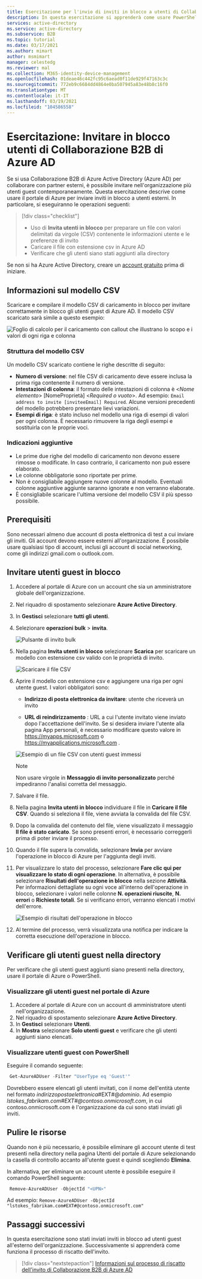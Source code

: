```yaml
---
title: Esercitazione per l'invio di inviti in blocco a utenti di Collaborazione B2B - Azure AD
description: In questa esercitazione si apprenderà come usare PowerShell e un file CSV per inviare inviti in blocco a utenti esterni di Collaborazione B2B di Azure AD.
services: active-directory
ms.service: active-directory
ms.subservice: B2B
ms.topic: tutorial
ms.date: 03/17/2021
ms.author: mimart
author: msmimart
manager: celestedg
ms.reviewer: mal
ms.collection: M365-identity-device-management
ms.openlocfilehash: 01deae46c442fc95c6aead0f11de929f47163c3c
ms.sourcegitcommit: 772eb9c6684dd4864e0ba507945a83e48b8c16f0
ms.translationtype: MT
ms.contentlocale: it-IT
ms.lasthandoff: 03/19/2021
ms.locfileid: "104586558"
---
```

# <a name="tutorial-bulk-invite-azure-ad-b2b-collaboration-users"></a>Esercitazione: Invitare in blocco utenti di Collaborazione B2B di Azure AD

Se si usa Collaborazione B2B di Azure Active Directory (Azure AD) per collaborare con partner esterni, è possibile invitare nell'organizzazione più utenti guest contemporaneamente. Questa esercitazione descrive come usare il portale di Azure per inviare inviti in blocco a utenti esterni. In particolare, si eseguiranno le operazioni seguenti:

> [!div class="checklist"]
> * Uso di **Invita utenti in blocco** per preparare un file con valori delimitati da virgole (CSV) contenente le informazioni utente e le preferenze di invito
> * Caricare il file con estensione csv in Azure AD
> * Verificare che gli utenti siano stati aggiunti alla directory

Se non si ha Azure Active Directory, creare un [account gratuito](https://azure.microsoft.com/free/?WT.mc_id=A261C142F) prima di iniziare.

## <a name="understand-the-csv-template"></a>Informazioni sul modello CSV

Scaricare e compilare il modello CSV di caricamento in blocco per invitare correttamente in blocco gli utenti guest di Azure AD. Il modello CSV scaricato sarà simile a questo esempio:

![Foglio di calcolo per il caricamento con callout che illustrano lo scopo e i valori di ogni riga e colonna](media/tutorial-bulk-invite/understand-template.png)

### <a name="csv-template-structure"></a>Struttura del modello CSV

Un modello CSV scaricato contiene le righe descritte di seguito:

- **Numero di versione**: nel file CSV di caricamento deve essere inclusa la prima riga contenente il numero di versione.
- **Intestazioni di colonna**: il formato delle intestazioni di colonna è &lt;*Nome elemento*&gt; [NomeProprietà] &lt;*Required o vuoto*&gt;. Ad esempio: `Email address to invite [inviteeEmail] Required`. Alcune versioni precedenti del modello potrebbero presentare lievi variazioni.
- **Esempi di riga**: è stato incluso nel modello una riga di esempi di valori per ogni colonna. È necessario rimuovere la riga degli esempi e sostituirla con le proprie voci.

### <a name="additional-guidance"></a>Indicazioni aggiuntive

- Le prime due righe del modello di caricamento non devono essere rimosse o modificate. In caso contrario, il caricamento non può essere elaborato.
- Le colonne obbligatorie sono riportate per prime.
- Non è consigliabile aggiungere nuove colonne al modello. Eventuali colonne aggiuntive aggiunte saranno ignorate e non verranno elaborate.
- È consigliabile scaricare l'ultima versione del modello CSV il più spesso possibile.

## <a name="prerequisites"></a>Prerequisiti

Sono necessari almeno due account di posta elettronica di test a cui inviare gli inviti. Gli account devono essere esterni all'organizzazione. È possibile usare qualsiasi tipo di account, inclusi gli account di social networking, come gli indirizzi gmail.com o outlook.com.

## <a name="invite-guest-users-in-bulk"></a>Invitare utenti guest in blocco

1. Accedere al portale di Azure con un account che sia un amministratore globale dell'organizzazione.
2. Nel riquadro di spostamento selezionare **Azure Active Directory**.
3. In **Gestisci** selezionare **tutti gli utenti**.
4. Selezionare **operazioni bulk**  >  **invita**.

    ![Pulsante di invito bulk](media/tutorial-bulk-invite/bulk-invite-button.png)

4. Nella pagina **Invita utenti in blocco** selezionare **Scarica** per scaricare un modello con estensione csv valido con le proprietà di invito.

     ![Scaricare il file CSV](media/tutorial-bulk-invite/download-button.png)

1. Aprire il modello con estensione csv e aggiungere una riga per ogni utente guest. I valori obbligatori sono:

   * **Indirizzo di posta elettronica da invitare**: utente che riceverà un invito

   * **URL di reindirizzamento** : URL a cui l'utente invitato viene inviato dopo l'accettazione dell'invito. Se si desidera inviare l'utente alla pagina App personali, è necessario modificare questo valore in https://myapps.microsoft.com o https://myapplications.microsoft.com .

    ![Esempio di un file CSV con utenti guest immessi](media/tutorial-bulk-invite/bulk-invite-csv.png)

   > [!NOTE]
   > Non usare virgole in **Messaggio di invito personalizzato** perché impediranno l'analisi corretta del messaggio.

6. Salvare il file.
7. Nella pagina **Invita utenti in blocco** individuare il file in **Caricare il file CSV**. Quando si seleziona il file, viene avviata la convalida del file CSV. 
8. Dopo la convalida del contenuto del file, viene visualizzato il messaggio **Il file è stato caricato**. Se sono presenti errori, è necessario correggerli prima di poter inviare il processo.
9. Quando il file supera la convalida, selezionare **Invia** per avviare l'operazione in blocco di Azure per l'aggiunta degli inviti. 
10. Per visualizzare lo stato del processo, selezionare **Fare clic qui per visualizzare lo stato di ogni operazione**. In alternativa, è possibile selezionare **Risultati dell'operazione in blocco** nella sezione **Attività**. Per informazioni dettagliate su ogni voce all'interno dell'operazione in blocco, selezionare i valori nelle colonne **N. operazioni riuscite**, **N. errori** o **Richieste totali**. Se si verificano errori, verranno elencati i motivi dell'errore.

    ![Esempio di risultati dell'operazione in blocco](media/tutorial-bulk-invite/bulk-operation-results.png)

11. Al termine del processo, verrà visualizzata una notifica per indicare la corretta esecuzione dell'operazione in blocco.

## <a name="verify-guest-users-in-the-directory"></a>Verificare gli utenti guest nella directory

Per verificare che gli utenti guest aggiunti siano presenti nella directory, usare il portale di Azure o PowerShell.

### <a name="view-guest-users-in-the-azure-portal"></a>Visualizzare gli utenti guest nel portale di Azure

1. Accedere al portale di Azure con un account di amministratore utenti nell'organizzazione.
2. Nel riquadro di spostamento selezionare **Azure Active Directory**.
3. In **Gestisci** selezionare **Utenti**.
4. In **Mostra** selezionare **Solo utenti guest** e verificare che gli utenti aggiunti siano elencati.

### <a name="view-guest-users-with-powershell"></a>Visualizzare utenti guest con PowerShell

Eseguire il comando seguente:

```powershell
 Get-AzureADUser -Filter "UserType eq 'Guest'"
```

Dovrebbero essere elencati gli utenti invitati, con il nome dell'entità utente nel formato *indirizzopostaelettronica*#EXT#\@*dominio*. Ad esempio *lstokes_fabrikam.com#EXT#\@contoso.onmicrosoft.com*, in cui contoso.onmicrosoft.com è l'organizzazione da cui sono stati inviati gli inviti.

## <a name="clean-up-resources"></a>Pulire le risorse

Quando non è più necessario, è possibile eliminare gli account utente di test presenti nella directory nella pagina Utenti del portale di Azure selezionando la casella di controllo accanto all'utente guest e quindi scegliendo **Elimina**. 

In alternativa, per eliminare un account utente è possibile eseguire il comando PowerShell seguente:

```powershell
 Remove-AzureADUser -ObjectId "<UPN>"
```

Ad esempio: `Remove-AzureADUser -ObjectId "lstokes_fabrikam.com#EXT#@contoso.onmicrosoft.com"`

## <a name="next-steps"></a>Passaggi successivi

In questa esercitazione sono stati inviati inviti in blocco ad utenti guest all'esterno dell'organizzazione. Successivamente si apprenderà come funziona il processo di riscatto dell'invito.

> [!div class="nextstepaction"]
> [Informazioni sul processo di riscatto dell'invito di Collaborazione B2B di Azure AD](redemption-experience.md)
